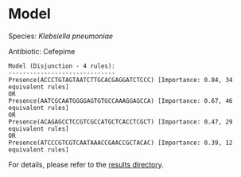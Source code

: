 
# Model

Species: *Klebsiella pneumoniae*

Antibiotic: Cefepime

```
Model (Disjunction - 4 rules):
------------------------------
Presence(ACCCTGTAGTAATCTTGCACGAGGATCTCCC) [Importance: 0.84, 34 equivalent rules]
OR
Presence(AATCGCAATGGGGAGTGTGCCAAAGGAGCCA) [Importance: 0.67, 46 equivalent rules]
OR
Presence(ACAGAGCCTCCGTCGCCATGCTCACCTCGCT) [Importance: 0.47, 29 equivalent rules]
OR
Presence(ATCCCGTCGTCAATAAACCGAACCGCTACAC) [Importance: 0.39, 12 equivalent rules]

```

For details, please refer to the [results directory](../../../../../results/scm_b/klebsiella%20pneumoniae/cefepime/repeat_7/).

